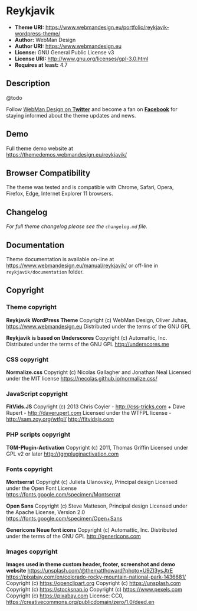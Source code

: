 # Reykjavik

* **Theme URI:**          https://www.webmandesign.eu/portfolio/reykjavik-wordpress-theme/
* **Author:**             WebMan Design
* **Author URI:**         https://www.webmandesign.eu
* **License:**            GNU General Public License v3
* **License URI:**        http://www.gnu.org/licenses/gpl-3.0.html
* **Requires at least:**  4.7


## Description

@todo

Follow [WebMan Design on **Twitter**](https://twitter.com/webmandesigneu) and become a fan on [**Facebook**](https://www.facebook.com/webmandesigneu) for staying informed about the theme updates and news.


## Demo

Full theme demo website at https://themedemos.webmandesign.eu/reykjavik/


## Browser Compatibility

The theme was tested and is compatible with Chrome, Safari, Opera, Firefox, Edge, Internet Explorer 11 browsers.


## Changelog

*For full theme changelog please see the `changelog.md` file.*


## Documentation

Theme documentation is available on-line at https://www.webmandesign.eu/manual/reykjavik/ or off-line in `reykjavik/documentation` folder.


## Copyright

### Theme copyright

**Reykjavik WordPress Theme**
Copyright (c) WebMan Design, Oliver Juhas, https://www.webmandesign.eu
Distributed under the terms of the GNU GPL

**Reykjavik is based on Underscores**
Copyright (c) Automattic, Inc.
Distributed under the terms of the GNU GPL
http://underscores.me

### CSS copyright

**Normalize.css**
Copyright (c) Nicolas Gallagher and Jonathan Neal
Licensed under the MIT license
https://necolas.github.io/normalize.css/

### JavaScript copyright

**FitVids.JS**
Copyright (c) 2013 Chris Coyier - http://css-tricks.com + Dave Rupert - http://daverupert.com
Licensed under the WTFPL license - http://sam.zoy.org/wtfpl/
http://fitvidsjs.com

### PHP scripts copyright

**TGM-Plugin-Activation**
Copyright (c) 2011, Thomas Griffin
Licensed under GPL v2 or later
http://tgmpluginactivation.com

### Fonts copyright

**Montserrat**
Copyright (c) Julieta Ulanovsky, Principal design
Licensed under the Open Font License
https://fonts.google.com/specimen/Montserrat

**Open Sans**
Copyright (c) Steve Matteson, Principal design
Licensed under the Apache License, Version 2.0
https://fonts.google.com/specimen/Open+Sans

**Genericons Neue font icons**
Copyright (c) Automattic, Inc.
Distributed under the terms of the GNU GPL
http://genericons.com

### Images copyright

**Images used in theme custom header, footer, screenshot and demo website**
https://unsplash.com/@thematthoward?photo=U9ZI3ysJtrE
https://pixabay.com/en/colorado-rocky-mountain-national-park-1436681/
Copyright (c) https://openclipart.org
Copyright (c) https://unsplash.com
Copyright (c) https://stocksnap.io
Copyright (c) https://www.pexels.com
Copyright (c) https://pixabay.com
License: CC0, https://creativecommons.org/publicdomain/zero/1.0/deed.en
